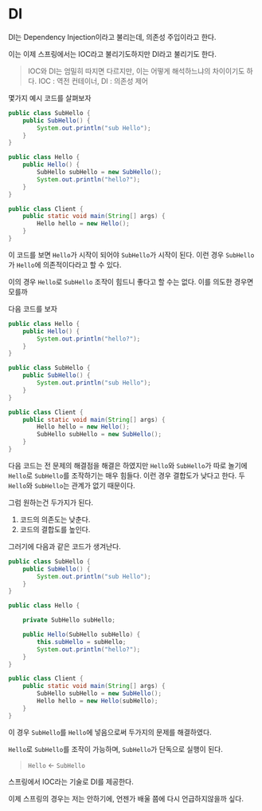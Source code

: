 # DI
DI는 Dependency Injection이라고 불리는데, 의존성 주입이라고 한다.

이는 이제 스프링에서는 IOC라고 불리기도하지만 DI라고 불리기도 한다.
> IOC와 DI는 엄밀히 따지면 다르지만, 이는 어떻게 해석하느냐의 차이이기도 하다.
> IOC : 역전 컨테이너, DI : 의존성 제어

몇가지 예시 코드를 살펴보자
```java
public class SubHello {
    public SubHello() {
        System.out.println("sub Hello");
    }
}

public class Hello {
    public Hello() {
        SubHello subHello = new SubHello();
        System.out.println("hello?");
    }
}

public class Client {
    public static void main(String[] args) {
        Hello hello = new Hello();
    }
}
```
이 코드를 보면 `Hello`가 시작이 되어야 `SubHello`가 시작이 된다.
이런 경우 `SubHello`가 `Hello`에 의존적이다라고 할 수 있다.

이의 경우 `Hello`로 `SubHello` 조작이 힘드니 좋다고  할 수는 없다.
이를 의도한 경우면 모를까

다음 코드를 보자
```java
public class Hello {
    public Hello() {
        System.out.println("hello?");
    }
}

public class SubHello {
    public SubHello() {
        System.out.println("sub Hello");
    }
}

public class Client {
    public static void main(String[] args) {
        Hello hello = new Hello();
        SubHello subHello = new SubHello();
    }
}
```
다음 코드는 전 문제의 해결점을 해결은 하였지만
`Hello`와 `SubHello`가 따로 놀기에 `Hello`로 `SubHello`를 조작하기는 매우 힘들다. 이런 경우 결합도가 낮다고 한다. 두 `Hello`와 `SubHello`는 관계가 없기 때문이다.

그럼 원하는건 두가지가 된다.
1. 코드의 의존도는 낮춘다.
2. 코드의 결합도를 높인다.

그러기에 다음과 같은 코드가 생겨난다.
```java
public class SubHello {
    public SubHello() {
        System.out.println("sub Hello");
    }
}

public class Hello {

    private SubHello subHello;

    public Hello(SubHello subHello) {
        this.subHello = subHello;
        System.out.println("hello?");
    }
}

public class Client {
    public static void main(String[] args) {
        SubHello subHello = new SubHello();
        Hello hello = new Hello(subHello);
    }
}
```
이 경우 `SubHello`를 `Hello`에 넣음으로써
두가지의 문제를 해결하였다.

`Hello`로 `SubHello`를 조작이 가능하며, `SubHello`가 단독으로 실행이 된다.
> `Hello` <- `SubHello`

스프링에서 IOC라는 기술로 DI를 제공한다.

이제 스프링의 경우는 저는 안하기에, 언젠가 배울 쯤에 다시 언급하지않을까 싶다.
